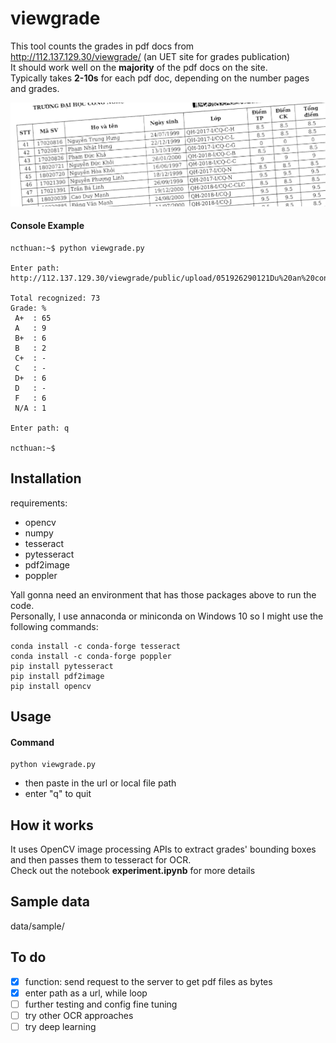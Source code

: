 
# viewgrade
This tool counts the grades in pdf docs from http://112.137.129.30/viewgrade/ (an UET site for grades publication)<br>
It should work well on the **majority** of the pdf docs on the site. <br>
Typically takes **2-10s** for each pdf doc, depending on the number pages and grades.

![Sample data](./data/sample/sample.png)

#### Console Example
```console
ncthuan:~$ python viewgrade.py

Enter path: http://112.137.129.30/viewgrade/public/upload/051926290121Du%20an%20cong%20nghe_INT3132%2020_0001.pdf

Total recognized: 73
Grade: %
 A+  : 65
 A   : 9
 B+  : 6
 B   : 2
 C+  : -
 C   : -
 D+  : 6
 D   : -
 F   : 6
 N/A : 1

Enter path: q

ncthuan:~$
```

## Installation
requirements:
* opencv
* numpy
* tesseract
* pytesseract
* pdf2image
* poppler

Yall gonna need an environment that has those packages above to run the code.<br>
Personally, I use annaconda or miniconda on Windows 10 so I might use the following commands:
```
conda install -c conda-forge tesseract
conda install -c conda-forge poppler
pip install pytesseract
pip install pdf2image
pip install opencv
```


## Usage
#### Command
```
python viewgrade.py
```
* then paste in the url or local file path
* enter "q" to quit

## How it works
It uses OpenCV image processing APIs to extract grades' bounding boxes and then passes them to tesseract for OCR.<br>
Check out the notebook **experiment.ipynb** for more details

## Sample data
data/sample/

## To do
* [x] function: send request to the server to get pdf files as bytes
* [x] enter path as a url, while loop
* [ ] further testing and config fine tuning
* [ ] try other OCR approaches
* [ ] try deep learning